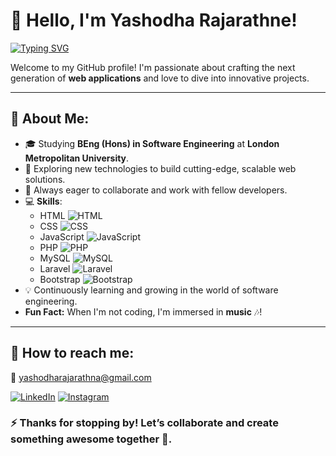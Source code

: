 # 👋 Hello, I'm **Yashodha Rajarathne**! 

[![Typing SVG](https://readme-typing-svg.demolab.com?font=Fira+Code&size=22&pause=1000&color=F700FF&center=true&width=440&lines=Passionate+Web+Developer+%F0%9F%92%BB;Innovative+Problem+Solver+%F0%9F%A4%96;Always+Learning+and+Evolving+%F0%9F%93%9A)](https://git.io/typing-svg)

Welcome to my GitHub profile! I'm passionate about crafting the next generation of **web applications** and love to dive into innovative projects.

---

## 👀 About Me:

- 🎓 Studying **BEng (Hons) in Software Engineering** at **London Metropolitan University**.
- 🚀 Exploring new technologies to build cutting-edge, scalable web solutions.
- 🤝 Always eager to collaborate and work with fellow developers.
- 💻 **Skills**: 
  - HTML ![HTML](https://img.shields.io/badge/HTML-E34F26?style=flat&logo=html5&logoColor=white) 
  - CSS ![CSS](https://img.shields.io/badge/CSS-1572B6?style=flat&logo=css3&logoColor=white) 
  - JavaScript ![JavaScript](https://img.shields.io/badge/JavaScript-F7DF1E?style=flat&logo=javascript&logoColor=black) 
  - PHP ![PHP](https://img.shields.io/badge/PHP-777BB4?style=flat&logo=php&logoColor=white) 
  - MySQL ![MySQL](https://img.shields.io/badge/MySQL-4479A1?style=flat&logo=mysql&logoColor=white) 
  - Laravel ![Laravel](https://img.shields.io/badge/Laravel-FF2D20?style=flat&logo=laravel&logoColor=white) 
  - Bootstrap ![Bootstrap](https://img.shields.io/badge/Bootstrap-7952B3?style=flat&logo=bootstrap&logoColor=white)
- 💡 Continuously learning and growing in the world of software engineering.
- **Fun Fact:** When I'm not coding, I'm immersed in **music** 🎶!

---

## 🔗 How to reach me:

📧 yashodharajarathna@gmail.com  

[![LinkedIn](https://img.shields.io/badge/LinkedIn-%230077B5.svg?style=flat&logo=linkedin&logoColor=white)](https://www.linkedin.com/in/yashodha-rajarathne-93906a281?utm_source=share&utm_campaign=share_via&utm_content=profile&utm_medium=android_app) [![Instagram](https://img.shields.io/badge/Instagram-%23E1306C.svg?style=flat&logo=instagram&logoColor=white)](https://www.instagram.com/yashodha_rajarathne/profilecard/?igsh=MnhkYzJvOWlneW1m)


### ⚡ Thanks for stopping by! Let’s collaborate and create something awesome together 🚀.


